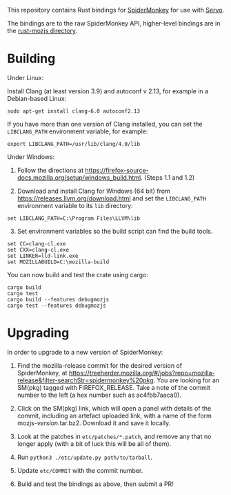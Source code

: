 This repository contains Rust bindings for [SpiderMonkey][sm] for use with
[Servo][s].

[sm]: https://spidermonkey.dev/
[s]: https://servo.org/

The bindings are to the raw SpiderMonkey API, higher-level bindings
are in the [rust-mozjs directory][r-m].

[r-m]: https://github.com/servo/mozjs/tree/master/rust-mozjs

Building
========

Under Linux:

Install Clang (at least version 3.9) and autoconf v 2.13, for example in a Debian-based Linux:
```
sudo apt-get install clang-6.0 autoconf2.13

```

If you have more than one version of Clang installed, you can set the `LIBCLANG_PATH`
environment variable, for example:
```
export LIBCLANG_PATH=/usr/lib/clang/4.0/lib
```

Under Windows:

1. Follow the directions at
   https://firefox-source-docs.mozilla.org/setup/windows_build.html.
   (Steps 1.1 and 1.2)

2. Download and install Clang for Windows (64 bit) from https://releases.llvm.org/download.html
   and set the `LIBCLANG_PATH` environment variable to its `lib` directory:
```
set LIBCLANG_PATH=C:\Program Files\LLVM\lib
```

3. Set environment variables so the build script can find the build tools.
```
set CC=clang-cl.exe
set CXX=clang-cl.exe
set LINKER=lld-link.exe
set MOZILLABUILD=C:\mozilla-build
```

You can now build and test the crate using cargo:
```
cargo build
cargo test
cargo build --features debugmozjs
cargo test --features debugmozjs
```

Upgrading
=========

In order to upgrade to a new version of SpiderMonkey:

1. Find the mozilla-release commit for the desired version of SpiderMonkey, at
   https://treeherder.mozilla.org/#/jobs?repo=mozilla-release&filter-searchStr=spidermonkey%20pkg.
   You are looking for an SM(pkg) tagged with FIREFOX_RELEASE.
   Take a note of the commit number to the left (a hex number such as ac4fbb7aaca0).

2. Click on the SM(pkg) link, which will open a panel with details of the
   commit, including an artefact uploaded link, with a name of the form
   mozjs-*version*.tar.bz2. Download it and save it locally.

3. Look at the patches in `etc/patches/*.patch`, and remove any that no longer apply
   (with a bit of luck this will be all of them).

4. Run `python3 ./etc/update.py path/to/tarball`.

5. Update `etc/COMMIT` with the commit number.

6. Build and test the bindings as above, then submit a PR!
